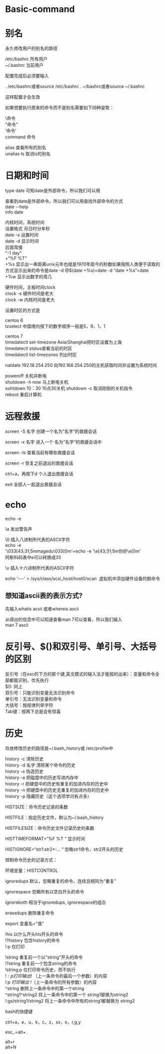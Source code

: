 # Basic-command
# __别名__  
 
永久修改用户的别名的路径  

/etc/bashrc   所有用户  
~/.bashrc     当前用户 

配置完成后必须要输入  

. /etc/bashrc或者source /etc/bashrc
. ~/bashrc或者source ~/.bashrc  

这样配置才会生效  

如果想要执行原来的命令而不是别名需要如下四种姿势：  

\命令  
“命令”  
‘命令’  
command  命令


alias  查看所有的别名  
unalias ls  取消ls的别名  

# __日期和时间__

type date  可知date是外部命令，所以我们可以用

查看到date是外部命令，所以我们可以用查找外部命令的方式  
date --help  
info date  

内核时间，系统时间    
设置格式  月日时分年秒  
date -s  设置时间  
date -d  显示时间  
后面常接  
“-1 day”  
+“%F %T”  
+%s  显示出一串距离unix元年也就是1970年距今的秒数如果按照人类便于读取的方式显示出来的命令是date -d @$(date +%s)=date -d “date +%s”=date  
+%w  显示出数字的周几

硬件时间，主板时间clock  
clock -s 硬件时间是老大  
clock -w 内核时间是老大  
  
设置时区的方式是    

centos 6  
tzselect 中国境内按下的数字顺序一般是5，9，1，1  

centos 7  
timedatectl set-timezone Asia/Shanghai把时区设置为上海  
timedatectl status查看当前的时区  
timedatectl list-timezones  列出时区

natdate 192.18.254.250  向192.168.254.250的主机获取时间并设置为系统时间   


poweroff 关机并断电  
shutdown -h now 马上断电关机   
suhtdown 10：30  10点30关机 
shutdown -c 取消刚刚的关机指令  
reboot  重启计算机


# __远程救援__  

screen -S 名字  创建一个名为”名字“的救援会话  

screen -x 名字   进入一个 名为”名字“的救援会话中  

screen -ls  查看当前有哪些救援会话   

screen -r  恢复之前退出的救援会话  

ctrl+a，再按下d   个人退出救援会话  

exit   全部人一起退出救援会话  

# __echo__  

echo -e 

\a   发出警告声   

\0   插入八进制所代表的ASCII字符   
  echo -e   
'\033[43;31;5mmagedu\033[0m'=echo -e '\e[43;31;5m你好\e[0m'  
阿斯科码表中e可以转换成33

\x  插入十六进制所代表的ASCII字符  

echo '---' > /sys/class/scsi_host/host0/scan  虚拟机中添加硬件设备的额命令

## __想知道ascii表的表示方式?__  
先输入whatis acsii 或者whereis ascii

从得出的信息中可以知道查看man 7可以查看，所以我们输入  
man 7 ascii 

# __反引号、$()和双引号、单引号、大括号的区别__

反引号（在esc的下方的那个键,英文模式的输入法才能按的出来）：变量和命令全部都能识别，优先执行  
$(): 同上  
双引号：只能识别变量无法识别命令  
单引号：无法识别变量和命令  
大括号：按规律列举字符  
Tab键：按两下总是会有惊喜  

# __历史__  
存放修改历史的路径是~/.bash_history或 /etc/profile中

history -c 清除历史  
history -d 名字  清除某个命令的历史   
history -s 伪造历史      
history -a  把磁盘中的历史写进内存中  
history -r  把硬盘中的历史有重复的加进内存的历史中    
history -n 把硬盘中的历史无重复的加进内存的历史中  
history -p  隐藏历史（这个选项学问有点多）  

HISTSIZE：命令历史记录的条数    

HISTFILE：指定历史文件，默认为~/.bash_history    

HISTFILESIZE：命令历史文件记录历史的条数    

HISTTIMEFORMAT=“%F %T “ 显示时间  

HISTIGNORE=“str1:str2*:… “ 忽略str1命令，str2开头的历史    

控制命令历史的记录方式：    

环境变量：HISTCONTROL    

ignoredups 默认，忽略重复的命令，连续且相同为“重复”  

ignorespace 忽略所有以空白开头的命令    

ignoreboth 相当于ignoredups, ignorespace的组合    

erasedups 删除重复命令    

export 变量名="值“    

!his   以什么开头his开头的命令  
!?history   包含history的命令  
!:p   仅打印  


!string 重复前一个以“string”开头的命令  
!?string 重复前一个包含string的命令  
!string:p 仅打印命令历史，而不执行  
!$:p 打印输出 !$ （上一条命令的最后一个参数）的内容  
!*:p 打印输出 !*（上一条命令的所有参数）的内容  
^string 删除上一条命令中的第一个string  
^string1^string2 将上一条命令中的第一个 string1替换为string2  
!:gs/string1/string2 将上一条命令中所有的string1都替换为 string2  


bash的快捷键  

ctrl+a，e，u，k，c，z，xx，o，r,g,y

esc,.=alt+.  

alt+r  
alt+N
